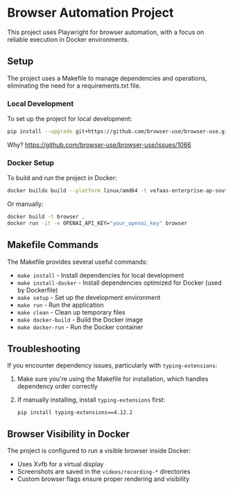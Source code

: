 # Browser Automation Project

This project uses Playwright for browser automation, with a focus on reliable execution in Docker environments.

## Setup

The project uses a Makefile to manage dependencies and operations, eliminating the need for a requirements.txt file.

### Local Development

To set up the project for local development:

```bash
pip install --upgrade git+https://github.com/browser-use/browser-use.git@main
```

Why? <https://github.com/browser-use/browser-use/issues/1066>

### Docker Setup

To build and run the project in Docker:

```bash
docker buildx build --platform linux/amd64 -t vefaas-enterprise-ap-southeast-1.cr.volces.com/zhengxi/browser-use:0.3 --push --provenance=false .   
```

Or manually:

```bash
docker build -t browser .
docker run -it -e OPENAI_API_KEY="your_openai_key" browser
```

## Makefile Commands

The Makefile provides several useful commands:

- `make install` - Install dependencies for local development
- `make install-docker` - Install dependencies optimized for Docker (used by Dockerfile)
- `make setup` - Set up the development environment
- `make run` - Run the application
- `make clean` - Clean up temporary files
- `make docker-build` - Build the Docker image
- `make docker-run` - Run the Docker container

## Troubleshooting

If you encounter dependency issues, particularly with `typing-extensions`:

1. Make sure you're using the Makefile for installation, which handles dependency order correctly
2. If manually installing, install `typing-extensions` first:

   ```
   pip install typing-extensions==4.12.2
   ```

## Browser Visibility in Docker

The project is configured to run a visible browser inside Docker:

- Uses Xvfb for a virtual display
- Screenshots are saved in the `videos/recording-*` directories
- Custom browser flags ensure proper rendering and visibility
